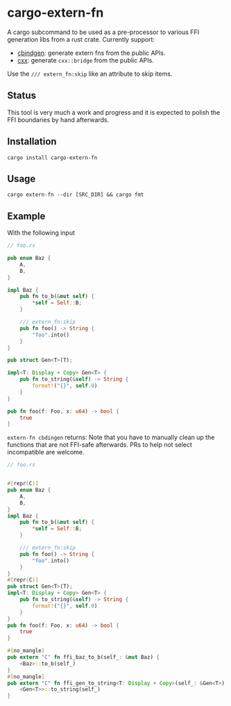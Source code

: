 # cargo-extern-fn

A cargo subcommand to be used as a pre-processor to various FFI generation libs from a rust crate. Currently support:
- [cbindgen](https://github.com/eqrion/cbindgen): generate extern fns from the public APIs.
- [cxx](https://cxx.rs/index.html): generate `cxx::bridge` from the public APIs.

Use the `/// extern_fn:skip` like an attribute to skip items.

## Status

This tool is very much a work and progress and it is expected to polish the FFI boundaries by hand afterwards.

## Installation

`cargo install cargo-extern-fn`

## Usage

`cargo extern-fn --dir [SRC_DIR] && cargo fmt`

## Example

With the following input
```rust
// foo.rs

pub enum Baz {
    A,
    B,
}

impl Baz {
    pub fn to_b(&mut self) {
        *self = Self::B;
    }

    /// extern_fn:skip
    pub fn foo() -> String {
        "foo".into()
    }
}

pub struct Gen<T>(T);

impl<T: Display + Copy> Gen<T> {
    pub fn to_string(&self) -> String {
        format!("{}", self.0)
    }
}

pub fn foo(f: Foo, x: u64) -> bool {
    true
}
```

`extern-fn cbdingen` returns:
Note that you have to manually clean up the functions that are not FFI-safe afterwards. PRs to help not select incompatible are welcome.
```rust
// foo.rs


#[repr(C)]
pub enum Baz {
    A,
    B,
}
impl Baz {
    pub fn to_b(&mut self) {
        *self = Self::B;
    }

    /// extern_fn:skip
    pub fn foo() -> String {
        "foo".into()
    }
}
#[repr(C)]
pub struct Gen<T>(T);
impl<T: Display + Copy> Gen<T> {
    pub fn to_string(&self) -> String {
        format!("{}", self.0)
    }
}
pub fn foo(f: Foo, x: u64) -> bool {
    true
}

#[no_mangle]
pub extern "C" fn ffi_baz_to_b(self_: &mut Baz) {
    <Baz>::to_b(self_)
}
#[no_mangle]
pub extern "C" fn ffi_gen_to_string<T: Display + Copy>(self_: &Gen<T>) -> String {
    <Gen<T>>::to_string(self_)
}
```